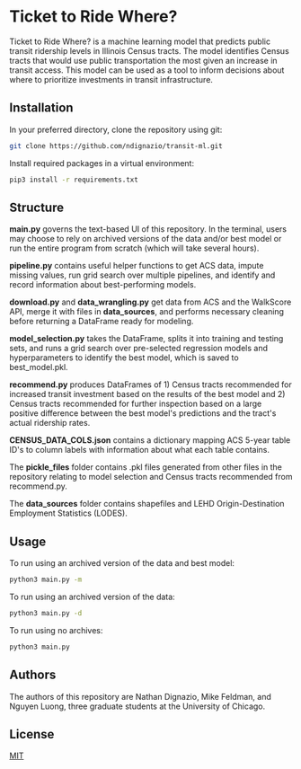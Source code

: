 # Ticket to Ride Where?

Ticket to Ride Where? is a machine learning model that predicts public transit ridership levels in Illinois Census tracts. The model identifies Census tracts that would use public transportation the most given an increase in transit access. This model can be used as a tool to inform decisions about where to prioritize investments in transit infrastructure.

## Installation

In your preferred directory, clone the repository using git:

```bash
git clone https://github.com/ndignazio/transit-ml.git
```
Install required packages in a virtual environment:

```bash
pip3 install -r requirements.txt
```

## Structure

__main.py__ governs the text-based UI of this repository. In the terminal, users may choose to rely on archived versions of the data and/or best model or run the entire program from scratch (which will take several hours).

__pipeline.py__ contains useful helper functions to get ACS data, impute missing values, run grid search over multiple pipelines, and identify and record information about best-performing models.

__download.py__ and __data_wrangling.py__ get data from ACS and the WalkScore API, merge it with files in __data_sources__, and performs necessary cleaning before returning a DataFrame ready for modeling.

__model_selection.py__ takes the DataFrame, splits it into training and testing sets, and runs a grid search over pre-selected regression models and hyperparameters to identify the best model, which is saved to best_model.pkl.

__recommend.py__ produces DataFrames of 1) Census tracts recommended for increased transit investment based on the results of the best model and 2) Census tracts recommended for further inspection based on a large positive difference between the best model's predictions and the tract's actual ridership rates.

__CENSUS_DATA_COLS.json__ contains a dictionary mapping ACS 5-year table ID's to column labels with information about what each table contains.

The __pickle_files__ folder contains .pkl files generated from other files in the repository relating to model selection and Census tracts recommended from recommend.py.

The __data_sources__ folder contains shapefiles and LEHD Origin-Destination Employment Statistics (LODES).

## Usage
To run using an archived version of the data and best model:
```bash
python3 main.py -m
```
To run using an archived version of the data:
```bash
python3 main.py -d
```
To run using no archives:
```bash
python3 main.py
```


## Authors
The authors of this repository are Nathan Dignazio, Mike Feldman, and Nguyen Luong, three graduate students at the University of Chicago.

## License
[MIT](https://choosealicense.com/licenses/mit/)